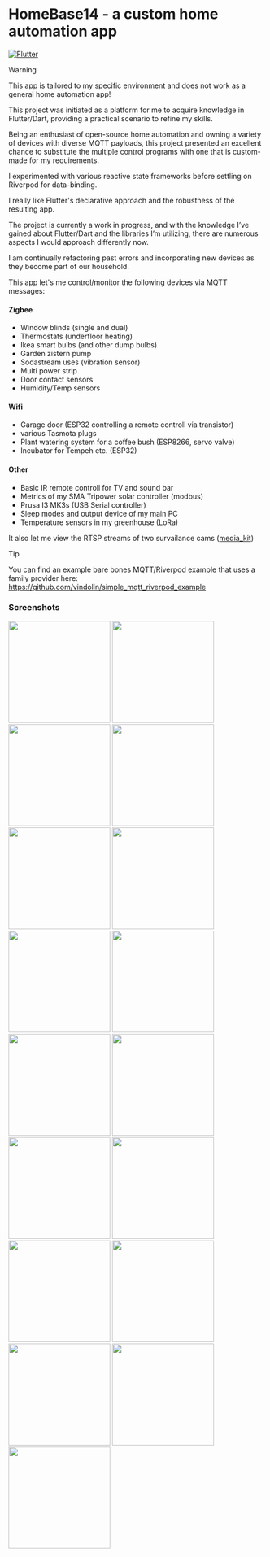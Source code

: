 # HomeBase14 - a custom home automation app

[![Flutter](https://github.com/vindolin/HomeBase14/actions/workflows/flutter.yaml/badge.svg)](https://github.com/vindolin/HomeBase14/actions/workflows/flutter.yaml)

> [!WARNING]
> This app is tailored to my specific environment and does not work as a general home automation app!


This project was initiated as a platform for me to acquire knowledge in Flutter/Dart, providing a practical scenario to refine my skills.

Being an enthusiast of open-source home automation and owning a variety of devices with diverse MQTT payloads, this project presented an excellent chance to substitute the multiple control programs with one that is custom-made for my requirements.

I experimented with various reactive state frameworks before settling on Riverpod for data-binding.

I really like Flutter's declarative approach and the robustness of the resulting app.

The project is currently a work in progress, and with the knowledge I’ve gained about Flutter/Dart and the libraries I’m utilizing, there are numerous aspects I would approach differently now.

I am continually refactoring past errors and incorporating new devices as they become part of our household.

This app let's me control/monitor the following devices via MQTT messages:

#### Zigbee
* Window blinds (single and dual)
* Thermostats (underfloor heating)
* Ikea smart bulbs (and other dump bulbs)
* Garden zistern pump
* Sodastream uses (vibration sensor)
* Multi power strip
* Door contact sensors
* Humidity/Temp sensors

#### Wifi
* Garage door (ESP32 controlling a remote controll via transistor)
* various Tasmota plugs
* Plant watering system for a coffee bush (ESP8266, servo valve)
* Incubator for Tempeh etc. (ESP32)

#### Other
* Basic IR remote controll for TV and sound bar
* Metrics of my SMA Tripower solar controller (modbus)
* Prusa I3 MK3s (USB Serial controller)
* Sleep modes and output device of my main PC
* Temperature sensors in my greenhouse (LoRa)

It also let me view the RTSP streams of two survailance cams ([media_kit](https://github.com/media-kit/media-kit))

> [!TIP]
> You can find an example bare bones MQTT/Riverpod example that uses a family provider here: https://github.com/vindolin/simple_mqtt_riverpod_example


### Screenshots
<img src="https://github.com/vindolin/HomeBase14/blob/master/.github/screenshots/screenshot__2023-12-08-10-31-52-061.jpg" width="200"> <img src="https://github.com/vindolin/HomeBase14/blob/master/.github/screenshots/screenshot__2023-12-08-10-31-58-409.jpg" width="200"> <img src="https://github.com/vindolin/HomeBase14/blob/master/.github/screenshots/screenshot__2023-12-08-11-05-34-632.jpg" width="200"> <img src="https://github.com/vindolin/HomeBase14/blob/master/.github/screenshots/screenshot__2023-12-08-10-35-07-439.jpg" width="200"> <img src="https://github.com/vindolin/HomeBase14/blob/master/.github/screenshots/screenshot__2023-12-08-15-56-41-262.jpg" width="200"> <img src="https://github.com/vindolin/HomeBase14/blob/master/.github/screenshots/screenshot__2023-12-08-10-35-13-734.jpg" width="200"> <img src="https://github.com/vindolin/HomeBase14/blob/master/.github/screenshots/screenshot__2023-12-08-15-56-47-305.jpg" width="200"> <img src="https://github.com/vindolin/HomeBase14/blob/master/.github/screenshots/screenshot__2023-12-08-10-35-29-469.jpg" width="200"> <img src="https://github.com/vindolin/HomeBase14/blob/master/.github/screenshots/screenshot__2023-12-08-10-35-35-424.jpg" width="200"> <img src="https://github.com/vindolin/HomeBase14/blob/master/.github/screenshots/screenshot__2023-12-08-10-36-18-264.jpg" width="200"> <img src="https://github.com/vindolin/HomeBase14/blob/master/.github/screenshots/screenshot__2023-12-09-22-16-51-712.jpg" width="200"> <img src="https://github.com/vindolin/HomeBase14/blob/master/.github/screenshots/screenshot__2023-12-08-10-36-29-787.jpg" width="200"> <img src="https://github.com/vindolin/HomeBase14/blob/master/.github/screenshots/screenshot__2023-12-08-10-36-35-911.jpg" width="200"> <img src="https://github.com/vindolin/HomeBase14/blob/master/.github/screenshots/screenshot__2023-12-08-10-39-56-128.jpg" width="200"> <img src="https://github.com/vindolin/HomeBase14/blob/master/.github/screenshots/screenshot__2023-12-08-10-42-16-694.jpg" width="200"> <img src="https://github.com/vindolin/HomeBase14/blob/master/.github/screenshots/screenshot__2023-12-08-10-46-53-712.jpg" width="200"> <img src="https://github.com/vindolin/HomeBase14/blob/master/.github/screenshots/screenshot__2023-12-09-13-53-20-707.jpg" width="200">
